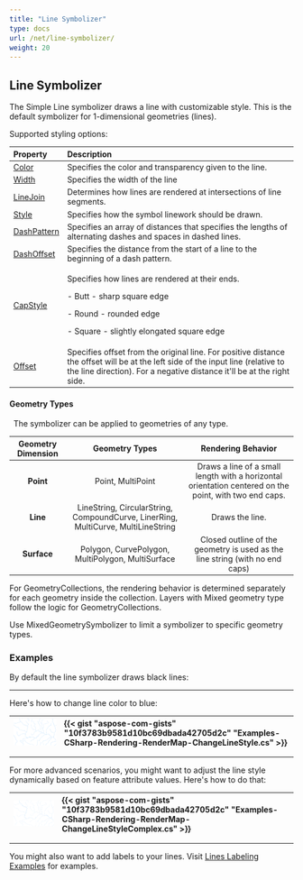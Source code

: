 ```yaml
---
title: "Line Symbolizer"
type: docs
url: /net/line-symbolizer/
weight: 20
---
```


## **Line Symbolizer**
The Simple Line symbolizer draws a line with customizable style. This is the default symbolizer for 1-dimensional geometries (lines). 

Supported styling options:

|**Property**|**Description**|
| :- | :- |
|[Color](https://apireference.aspose.com/net/gis/aspose.gis.rendering.symbolizers/simpleline/properties/color)|Specifies the color and transparency given to the line.|
|[Width](https://apireference.aspose.com/net/gis/aspose.gis.rendering.symbolizers/simpleline/properties/width)|Specifies the width of the line|
|[LineJoin](https://apireference.aspose.com/net/gis/aspose.gis.rendering.symbolizers/simpleline/properties/linejoin)|Determines how lines are rendered at intersections of line segments.|
|[Style](https://apireference.aspose.com/net/gis/aspose.gis.rendering.symbolizers/simpleline/properties/style)|Specifies how the symbol linework should be drawn.|
|[DashPattern](https://apireference.aspose.com/net/gis/aspose.gis.rendering.symbolizers/simpleline/properties/dashpattern)|Specifies an array of distances that specifies the lengths of alternating dashes and spaces in dashed lines.|
|[DashOffset](https://apireference.aspose.com/net/gis/aspose.gis.rendering.symbolizers/simpleline/properties/dashoffset)|Specifies the distance from the start of a line to the beginning of a dash pattern.|
|[CapStyle](https://apireference.aspose.com/net/gis/aspose.gis.rendering.symbolizers/simpleline/properties/capstyle)|<p>Specifies how lines are rendered at their ends.</p><p>- Butt - sharp square edge</p><p>- Round - rounded edge</p><p>- Square - slightly elongated square edge</p>|
|[Offset](https://apireference.aspose.com/net/gis/aspose.gis.rendering.symbolizers/simpleline/properties/offset)|Specifies offset from the original line. For positive distance the offset will be at the left side of the input line (relative to the line direction). For a negative distance it'll be at the right side.|
#### **Geometry Types**
` `The symbolizer can be applied to geometries of any type.

|**Geometry Dimension**|**Geometry Types**|**Rendering Behavior**|
| :-: | :-: | :-: |
|**Point**|Point, MultiPoint|Draws a line of a small length with a horizontal orientation centered on the point, with two end caps.|
|**Line**|LineString, CircularString, CompoundCurve, LinerRing, MultiCurve, MultiLineString|Draws the line.|
|**Surface**|Polygon, CurvePolygon, MultiPolygon, MultiSurface|Closed outline of the geometry is used as the line string (with no end caps)|


For GeometryCollections, the rendering behavior is determined separately for each geometry inside the collection. Layers with Mixed geometry type follow the logic for GeometryCollections.

Use MixedGeometrySymbolizer to limit a symbolizer to specific geometry types.

### **Examples**
By default the line symbolizer draws black lines:





-----
Here's how to change line color to blue:



|![todo:image_alt_text](line-symbolizer_1.png)|{{< gist "aspose-com-gists" "10f3783b9581d10bc69dbada42705d2c" "Examples-CSharp-Rendering-RenderMap-ChangeLineStyle.cs" >}}|
| :- | :- |


-----


For more advanced scenarios, you might want to adjust the line style dynamically based on feature attribute values. Here's how to do that:



|![todo:image_alt_text](line-symbolizer_2.png)|{{< gist "aspose-com-gists" "10f3783b9581d10bc69dbada42705d2c" "Examples-CSharp-Rendering-RenderMap-ChangeLineStyleComplex.cs" >}}|
| :- | :- |






-----
You might also want to add labels to your lines. Visit [Lines Labeling Examples](/gis/net/simple-labeling-html/#simplelabeling-lineslabelingexamples) for examples.
